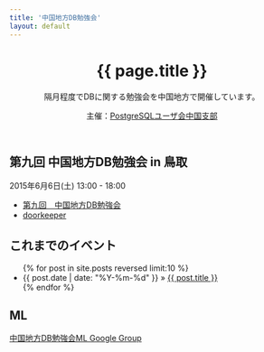 ```yaml
---
title: '中国地方DB勉強会'
layout: default
---
```


<header class="post-header">
<h1>{{ page.title }}</h1>
隔月程度でDBに関する勉強会を中国地方で開催しています。

主催：[PostgreSQLユーザ会中国支部](http://www.postgresql.jp/branch)
</header>

<article class="post-content">

## 第九回 中国地方DB勉強会 in 鳥取

2015年6月6日(土) 13:00 - 18:00

* [第九回　中国地方DB勉強会](/events/event-009.html)
* [doorkeeper](https://dbstudychugoku.doorkeeper.jp/events/23735)

</article>

<footer>
<article class="post-content">

## これまでのイベント

<ul class="posts">
{% for post in site.posts reversed limit:10 %}
  <li><span>{{ post.date | date: "%Y-%m-%d" }}</span> &raquo; <a href="{{ post.url }}">{{ post.title }}</a></li>
{% endfor %}
</ul>

## ML

[中国地方DB勉強会ML Google Group](https://groups.google.com/forum/#!forum/dbstudychugoku)

</article>
</footer>
